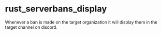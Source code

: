 # rust_serverbans_display
Whenever a ban is made on the target organization it will display them in the target channel on discord.
